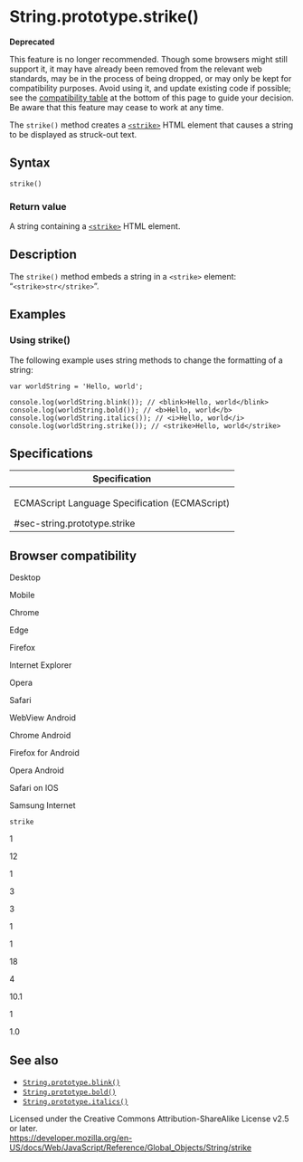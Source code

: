String.prototype.strike()
=========================

**Deprecated**

This feature is no longer recommended. Though some browsers might still support it, it may have already been removed from the relevant web standards, may be in the process of being dropped, or may only be kept for compatibility purposes. Avoid using it, and update existing code if possible; see the [compatibility table](#browser_compatibility) at the bottom of this page to guide your decision. Be aware that this feature may cease to work at any time.

The `strike()` method creates a [`<strike>`](https://developer.mozilla.org/en-US/docs/Web/HTML/Element/strike) HTML element that causes a string to be displayed as struck-out text.

Syntax
------

    strike()

### Return value

A string containing a [`<strike>`](https://developer.mozilla.org/en-US/docs/Web/HTML/Element/strike) HTML element.

Description
-----------

The `strike()` method embeds a string in a `<strike>` element: “`<strike>str</strike>`”.

Examples
--------

### Using strike()

The following example uses string methods to change the formatting of a string:

    var worldString = 'Hello, world';

    console.log(worldString.blink()); // <blink>Hello, world</blink>
    console.log(worldString.bold()); // <b>Hello, world</b>
    console.log(worldString.italics()); // <i>Hello, world</i>
    console.log(worldString.strike()); // <strike>Hello, world</strike>

Specifications
--------------

<table><colgroup><col style="width: 100%" /></colgroup><thead><tr class="header"><th>Specification</th></tr></thead><tbody><tr class="odd"><td><p>ECMAScript Language Specification (ECMAScript)<br />
</p><span class="small">#sec-string.prototype.strike</span></td></tr></tbody></table>

Browser compatibility
---------------------

Desktop

Mobile

Chrome

Edge

Firefox

Internet Explorer

Opera

Safari

WebView Android

Chrome Android

Firefox for Android

Opera Android

Safari on IOS

Samsung Internet

`strike`

1

12

1

3

3

1

1

18

4

10.1

1

1.0

See also
--------

-   [`String.prototype.blink()`](blink)
-   [`String.prototype.bold()`](bold)
-   [`String.prototype.italics()`](italics)

Licensed under the Creative Commons Attribution-ShareAlike License v2.5 or later.  
<a href="https://developer.mozilla.org/en-US/docs/Web/JavaScript/Reference/Global_Objects/String/strike" class="_attribution-link">https://developer.mozilla.org/en-US/docs/Web/JavaScript/Reference/Global_Objects/String/strike</a>
